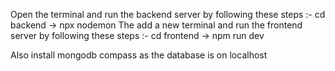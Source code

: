 Open the terminal and run the backend server by following these steps :- 
cd backend -> npx nodemon 
The add a new terminal and run the frontend server by following these steps :-
cd frontend -> npm run dev 

Also install mongodb compass as the database is on localhost
